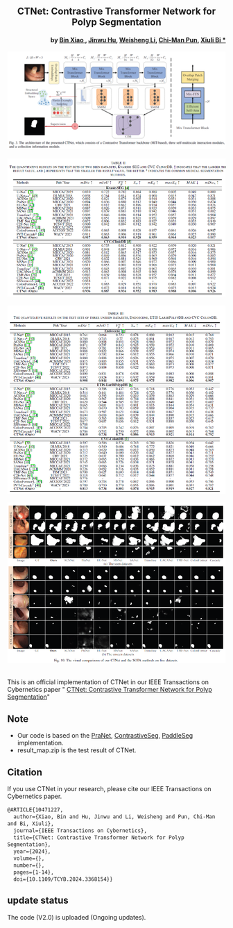 
<h2 align="center">CTNet: Contrastive Transformer Network for Polyp Segmentation</h2>
<h4 align="right">by <a href="https://faculty.cqupt.edu.cn/xiaobin/zh_CN/index.htm">Bin Xiao </a>, <a href="https://fhujinwu.github.io/">Jinwu Hu</a>, <a href="https://scholar.google.com/citations?hl=en&user=M17E3HEAAAAJ">Weisheng Li</a>, <a href="https://scholar.google.com/citations?user=JTkP_EAAAAAJ&hl=en">Chi-Man Pun</a>, <a href="https://scholar.google.com/citations?hl=en&user=1Ezgfw8AAAAJ">Xiuli Bi *</a></h4>

<div align="center">
  <img src="./utils/1.png"><br><br>
</div>
<div align="center">
  <img src="./utils/2.png"><br><br>
</div>
<div align="center">
  <img src="./utils/3.png"><br><br>
</div>
<div align="center">
  <img src="./utils/4.png"><br><br>
</div>

This is an official implementation of CTNet in our IEEE Transactions on Cybernetics paper "
<a href="https://ieeexplore.ieee.org/document/10471227">
CTNet: Contrastive Transformer Network for Polyp Segmentation</a>"

## Note
* Our code is based on the <a href="https://github.com/DengPingFan/PraNet">PraNet</a>, <a href="https://github.com/tfzhou/ContrastiveSeg">ContrastiveSeg</a>, <a href="https://github.com/PaddlePaddle/PaddleSeg">PaddleSeg</a> implementation.
* result_map.zip is the test result of CTNet.


## Citation
If you use CTNet in your research, please cite our IEEE Transactions on Cybernetics paper.

```text
@ARTICLE{10471227,
  author={Xiao, Bin and Hu, Jinwu and Li, Weisheng and Pun, Chi-Man and Bi, Xiuli},
  journal={IEEE Transactions on Cybernetics}, 
  title={CTNet: Contrastive Transformer Network for Polyp Segmentation}, 
  year={2024},
  volume={},
  number={},
  pages={1-14},
  doi={10.1109/TCYB.2024.3368154}}

```
 
## update status
The code (V2.0) is uploaded (Ongoing updates).
